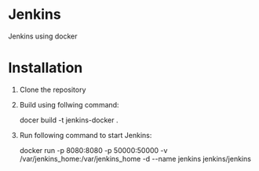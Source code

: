 # Jenkins
Jenkins using docker

# Installation
1. Clone the repository
2. Build using follwing command:

    docer build -t jenkins-docker .
3. Run following command to start Jenkins:

    docker run -p 8080:8080 -p 50000:50000 -v /var/jenkins_home:/var/jenkins_home -d --name jenkins jenkins/jenkins
